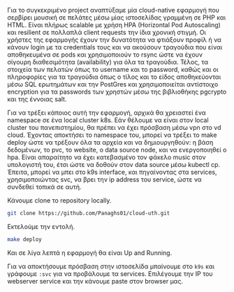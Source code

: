 Για το συγκεκριμένο project αναπτύξαμε μία cloud-native εφαρμογή που σερβίρει μουσική σε πελάτες μέσω μίας ιστοσελίδας γραμμένη σε PHP και HTML. Είναι πλήρως scalable με χρήση HPA (Horizontal Pod Autoscaling) και resilient σε πολλαπλά client requests την ίδια χρονική στιγμή. Οι χρήστες της εφαρμογής έχουν την δυνατότητα να φτιάξουν προφίλ ή να κάνουν login με τα credentials τους και να ακούσουν τραγούδια που είναι αποθηκευμένα σε pods και χρησιμοποιούν το rsync ώστε να έχουν σίγουρη διαθεσιμότητα (availability) για όλα τα τραγούδια. Τέλος, τα στοιχεία των πελατών όπως το username και το password, καθώς και οι πληροφορίες για τα τραγούδια όπως ο τίλος και το είδος αποθηκεύονται μέσω SQL ερωτημάτων και την PostGres και χρησιμοποιείται αντίστοιχο encryption για τα passwords των χρηστών μέσω της βιβλιοθήκης pgcrypto και της έννοιας salt.

Για να τρέξει κάποιος αυτή την εφαρμογή, αρχικά θα χρειαστεί ένα namespace σε ένα local cluster k8s. Εάν θέλουμε να είναι στον local cluster του πανεπιστημίου, θα πρέπει να έχει πρόσβαση μέσω vpn στο vd cloud. Έχοντας αποκτήσει το namespace του, μπορεί να τρέξει το make deploy ώστε να τρέξουν όλα τα αρχεία και να δημιουργηθούν: η βάση δεδομένων, το pvc, το website, ο data source node, και να ενεργοποιηθεί ο hpa. Είναι απαραίτητο να έχει κατεβασμένο τον φάκελο music στον υπολογιστή του, έτσι ώστε να δοθούν στον data source μέσω kubectl cp. Έπειτα, μπορεί να μπει στο k9s interface, και πηγαίνοντας στα services, χρησιμοποιώντας svc, να βρει την ip address του service, ώστε να συνδεθεί τοπικά σε αυτή.

Κάνουμε clone το repository locally.
```bash
git clone https://github.com/Panaghs01/cloud-uth.git
```
Εκτελούμε την εντολή.
```bash
make deploy
```
Και σε λίγα λεπτά η εφαρμογή θα είναι Up and Running.

Για να αποκτήσουμε πρόσβαση στην ιστοσελίδα μπαίνουμε στο ```k9s``` και γράφουμε ```:svc``` για να προβάλουμε τα services. Επιλέγουμε την IP του webserver service και την κάνουμε paste στον browser μας.
